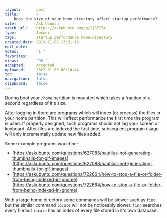 ```yaml
---
layout:       post
title:        >
    Does the size of your home directory affect startup performance?
site:         Ask Ubuntu
stack_url:    https://askubuntu.com/q/1187274
type:         Answer
tags:         startup performance home-directory
created_date: 2019-11-08 13:31:16
edit_date:    
votes:        "1 "
favorites:    
views:        "93 "
accepted:     Accepted
uploaded:     2022-01-03 08:14:44
toc:          false
navigation:   false
clipboard:    false
---
```


During boot your `/home` partition is mounted which takes a fraction of a second regardless of it's size.

After logging in there are programs which will index (or process) the files in your home partition. This will effect performance the first time the program is used. If properly designed, such programs should not lag your screen or keyboard. After files are indexed the first time, subsequent program usage will only incrementally update new files added.

Some example programs would be:

- [https://askubuntu.com/questions/627088/nautilus-not-generating-thumbnails-for-gif-images](https://askubuntu.com/questions/627088/nautilus-not-generating-thumbnails-for-gif-images)
- [https://askubuntu.com/questions/722664/how-to-stop-a-file-or-folder-from-being-indexed-in-gnome](https://askubuntu.com/questions/722664/how-to-stop-a-file-or-folder-from-being-indexed-in-gnome)

With a large home directory some commands will be slower such as `find` but the similar command `locate` will not be noticeably slower. `find` searches every file but `locate` has an index of every file stored in it's own database.
